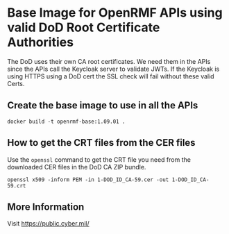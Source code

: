 # Base Image for OpenRMF APIs using valid DoD Root Certificate Authorities
The DoD uses their own CA root certificates. We need them in the APIs since the APIs call the Keycloak server to validate JWTs. If the Keycloak is using HTTPS using a DoD cert the SSL check will fail without these valid Certs. 

## Create the base image to use in all the APIs

```
docker build -t openrmf-base:1.09.01 .
```

## How to get the CRT files from the CER files
Use the `openssl` command to get the CRT file you need from the downloaded CER files in the DoD CA ZIP bundle.

```
openssl x509 -inform PEM -in 1-DOD_ID_CA-59.cer -out 1-DOD_ID_CA-59.crt
```

## More Information
Visit https://public.cyber.mil/
